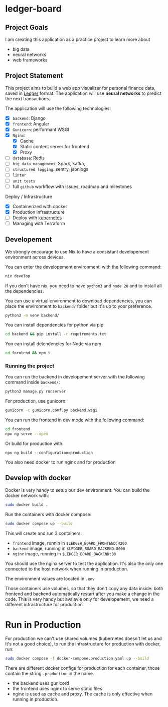 # ledger-board

## Project Goals

I am creating this application as a practice project to learn more about
- big data
- neural networks
- web frameworks

## Project Statement

This project aims to build a web app visualizer for personal finance data, saved in [Ledger](https://github.com/ledger/ledger) format. The application will use **neural networks** to predict the next transactions. 

The application will use the following technologies:
- [x] `backend`: Django
- [x] `frontend`: Angular
- [x] `Gunicorn`: performant WSGI
- [x] `Nginx`:
    - [x] Cache
    - [x] Static content server for frontend
    - [x] Proxy
- [ ] `database`: Redis
- [ ] `big data management`: Spark, kafka,
- [ ] `structured logging`: sentry, jsonlogs
- [ ] `linter`
- [ ] `unit tests`
- [ ] full `github` workflow with issues, roadmap and milestones

Deploy / Infrastructure
- [x] Containerized with docker
- [x] Production infrastructure
- [ ] Deploy with [kubernetes](https://github.com/kubernetes/kubernetes)
- [ ] Managing with Terraform

## Developement

We strongly encourage to use Nix to have a consistant developement environment across devices.

You can enter the developement environmenti with the following command:
```bash
nix develop
```

If you don't have nix, you need to have `python3` and `node 20` and to install all the dependencies.

You can use a virtual environment to download dependencies, you can place the environment to `backend/` folder but It's up to your preference.
```bash
python3 -m venv backend/
```
You can install dependencies for python via pip:
```bash
cd backend && pip install -r requirements.txt
```
Yon can install delendencies for Node via npm
```bash
cd forntend && npm i
```

### Running the project

You can run the backend in developement server with the following command inside `backend/`:
```bash
python3 manage.py runserver 
```
For production, use gunicorn:
```bash
gunicorn -c gunicorn.conf.py backend.wsgi
```

You can run the frontend in dev mode with the following command:
```bash
cd frontend
npx ng serve --open
```
Or build for production with:
```build
npx ng build --configuration=production
```
You also need docker to run nginx and for production


## Develop with docker

Docker is very handy to setup our dev environment. You can build the docker network with:
```bash
sudo docker build .
```
Run the containers with docker compose:
```bash
sudo docker compose up --build
```
This will create and run 3 containers:
- `frontend` image, runnin in `$LEDGER_BOARD_FRONTEND:4200`
- `backend` image, running in `$LEDGER_BOARD_BACKEND:8000`
- `nginx` image, running in `$LEDGER_BOARD_BACKEND:80`

You should use the nginx server to test the application. It's also the only one connected to the host network when running in production.

The environment values are located in `.env`

Those containers use volumes, so that they don't copy any data inside: both frontend and backend automatically restart after you make a change in the code. This is very handy but avaiavle only for developement, we need a different infrastructure for production. 

# Run in Production

For production we can't use shared volumes (kubernetes doesn't let us and It's not a good choice), to run the infrastructure for production with docker, run:
```bash
sudo docker compose -f docker-compose.production.yaml up --build
```
There are different docker configs for production for each container, those contain the string `.production` in the name.
- the backend uses gunicord
- the frontend uses nginx to serve static files
- nginx is used as cache and proxy. The cache is only effective when running in production.


